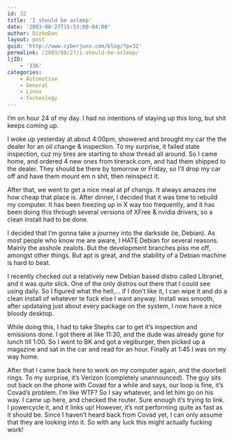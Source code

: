 ```yaml
---
id: 32
title: 'I should be asleep'
date: '2003-08-27T15:53:00-04:00'
author: DizkoDan
layout: post
guid: 'http://www.cyberjunx.com/blog/?p=32'
permalink: /2003/08/27/i-should-be-asleep/
ljID:
    - '336'
categories:
    - Automotive
    - General
    - Linux
    - Technology
---
```


I’m on hour 24 of my day. I had no intentions of staying up this long, but shit keeps coming up.

<lj text="This got waaay too long">  
I woke up yesterday at about 4:00pm, showered and brought my car the the dealer for an oil change &amp; inspection. To my surprise, it failed state inspection, cuz my tires are starting to show thread all around. So I came home, and ordered 4 new ones from tirerack.com, and had them shipped to the dealer. They should be there by tomorrow or Friday, so I’ll drop my car off and have them mount em n shit, then reinspect it. </lj>

After that, we went to get a nice meal at pf changs. It always amazes me how cheap that place is. After dinner, I decided that it was time to rebuild my computer. It has been freezing up in X way too frequently, and it has been doing this through several versions of XFree &amp; nvidia drivers, so a clean install had to be done.

I decided that I’m gonna take a journey into the darkside (ie, Debian). As most people who know me are aware, I HATE Debian for several reasons. Mainly the asshole zealots. But the development branches piss me off, amongst other things. But apt is great, and the stability of a Debian machine is hard to beat.

I recently checked out a relatively new Debian based distro called Libranet, and it was quite slick. One of the only distros out there that I could see using daily. So I figured what the hell,… if I don’t like it, I can wipe it and do a clean install of whatever te fuck else I want anyway. Install was smooth, after updataing just about every package on the system, I now have a nice bloody desktop.

While doing this, I had to take Stephs car to get it’s inspection and emissions done. I got there at like 11:30, and the dude was already gone for lunch till 1:00. So I went to BK and got a vegiburger, then picked up a magazine and sat in the car and read for an hour. Finally at 1:45 I was on my way home.

After that I came back here to work on my computer again, and the doorbell rings. To my surprise, it’s Verizon (completely unannounced). The guy sits out back on the phone with Covad for a while and says, our loop is fine, it’s Covad’s problem. I’m like WTF? So I say whatever, and let him go on his way. I came up here, and checked the router. Sure enough it’s trying to link. I powercycle it, and it links up! However, it’s not performing quite as fast as it should be. Since I haven’t heard back from Covad yet, I can only assume that they are looking into it. So with any luck this might actually fucking work!